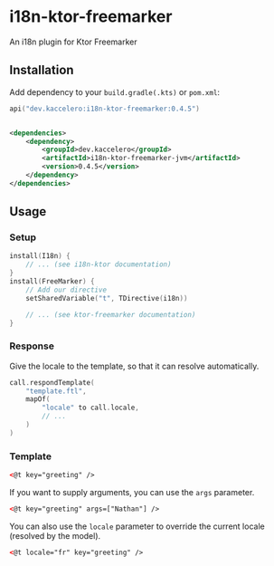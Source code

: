 # i18n-ktor-freemarker

An i18n plugin for Ktor Freemarker

## Installation

Add dependency to your `build.gradle(.kts)` or `pom.xml`:

```kotlin
api("dev.kaccelero:i18n-ktor-freemarker:0.4.5")
```

```xml

<dependencies>
    <dependency>
        <groupId>dev.kaccelero</groupId>
        <artifactId>i18n-ktor-freemarker-jvm</artifactId>
        <version>0.4.5</version>
    </dependency>
</dependencies>
```

## Usage

### Setup

```kotlin
install(I18n) {
    // ... (see i18n-ktor documentation)
}
install(FreeMarker) {
    // Add our directive
    setSharedVariable("t", TDirective(i18n))

    // ... (see ktor-freemarker documentation)
}
```

### Response

Give the locale to the template, so that it can resolve automatically.

```kotlin
call.respondTemplate(
    "template.ftl",
    mapOf(
        "locale" to call.locale,
        // ...
    )
)
```

### Template

```html
<@t key="greeting" />
```

If you want to supply arguments, you can use the `args` parameter.

```html
<@t key="greeting" args=["Nathan"] />
```

You can also use the `locale` parameter to override the current locale (resolved by the model).

```html
<@t locale="fr" key="greeting" />
```
